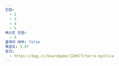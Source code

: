 ```yaml
---
인원:
  - 2
  - 3
  - 4
  - 5
베스트 인원:
  - 4
플레이 여부: false
복잡도: 3.97
링크:
  - https://bgg.cc/boardgame/120677/terra-mystica
---
```

